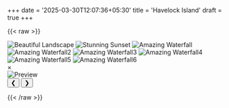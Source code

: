 +++
date = '2025-03-30T12:07:36+05:30'
title = 'Havelock Island'
draft = true
+++

{{< raw >}}
<div class="gallery-container">
  <div class="gallery-grid">
    <img src="/images/01-02-2025.jpeg" alt="Beautiful Landscape">
    <img src="/images/01-02-2025.jpeg" alt="Stunning Sunset">
    <img src="/images/02-02-2025.jpeg" alt="Amazing Waterfall">
    <img src="/images/02-02-2025.jpeg" alt="Amazing Waterfall2">
    <img src="/images/02-02-2025.jpeg" alt="Amazing Waterfall3">
    <img src="/images/01-02-2025.jpeg" alt="Amazing Waterfall4">
    <img src="/images/01-02-2025.jpeg" alt="Amazing Waterfall5">
    <img src="/images/02-02-2025.jpeg" alt="Amazing Waterfall6">
    <div class="extra-images"></div>
  </div>
</div>

<div id="lightbox" class="lightbox hidden">
  <span class="close-btn">&times;</span>
  <div class="lightbox-content">
    <div class="lightbox-img-container"><img id="lightbox-img" src="" alt="Preview"></div>
    <div class="lightbox-description" id="img-description"></div>
  </div>
  <div class="lightbox-thumbs" id="thumbnail-container"></div>
  <button class="nav-btn prev-btn" id="prev-btn">&#10094;</button>
  <button class="nav-btn next-btn" id="next-btn">&#10095;</button>
</div>
 
{{< /raw >}}